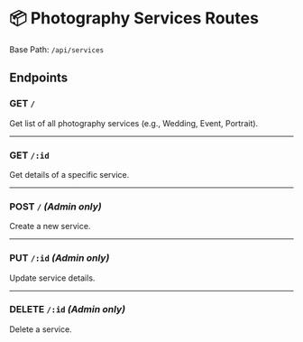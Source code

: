 # 📦 Photography Services Routes

Base Path: `/api/services`

## Endpoints

### GET `/`
Get list of all photography services (e.g., Wedding, Event, Portrait).

---

### GET `/:id`
Get details of a specific service.

---

### POST `/` *(Admin only)*
Create a new service.

---

### PUT `/:id` *(Admin only)*
Update service details.

---

### DELETE `/:id` *(Admin only)*
Delete a service.
